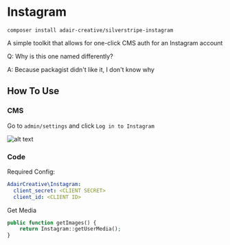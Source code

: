 # Instagram
```composer install adair-creative/silverstripe-instagram```

A simple toolkit that allows for one-click CMS auth for an Instagram account

Q: Why is this one named differently?

A: Because packagist didn't like it, I don't know why

## How To Use
### CMS
Go to `admin/settings` and click `Log in to Instagram`

![alt text](https://github.com/adair-creative/instagram/blob/master/Annotation%202019-05-21%20113131.png?raw=true)

### Code
Required Config:
```yml
AdairCreative\Instagram:
  client_secret: <CLIENT SECRET> 
  client_id: <CLIENT ID>
```

Get Media
```php
public function getImages() {
	return Instagram::getUserMedia();
}
```
